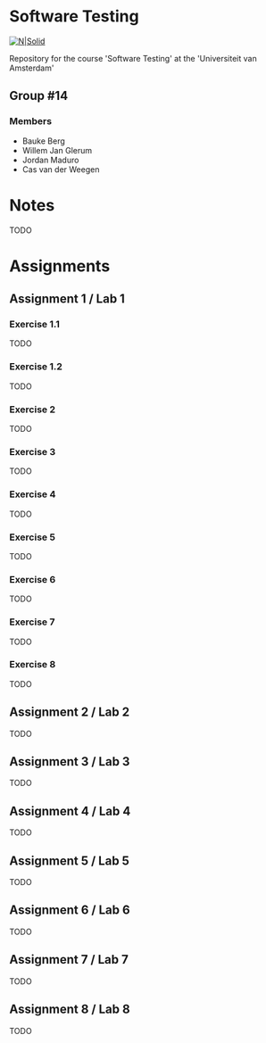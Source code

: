 # Software Testing

[![N|Solid](https://upload.wikimedia.org/wikipedia/commons/4/43/Haskell-Logo-Variation.png)](https://www.haskell.org/)

Repository for the course 'Software Testing' at the 'Universiteit van Amsterdam'

## Group \#14
### Members
  - Bauke Berg
  - Willem Jan Glerum
  - Jordan Maduro
  - Cas van der Weegen

# Notes
TODO

# Assignments
## Assignment 1 / Lab 1
### Exercise 1.1
TODO
### Exercise 1.2
TODO
### Exercise 2
TODO
### Exercise 3
TODO
### Exercise 4
TODO
### Exercise 5
TODO
### Exercise 6
TODO
### Exercise 7
TODO
### Exercise 8
TODO

## Assignment 2 / Lab 2
TODO

## Assignment 3 / Lab 3
TODO

## Assignment 4 / Lab 4
TODO

## Assignment 5 / Lab 5
TODO

## Assignment 6 / Lab 6
TODO

## Assignment 7 / Lab 7
TODO

## Assignment 8 / Lab 8
TODO
